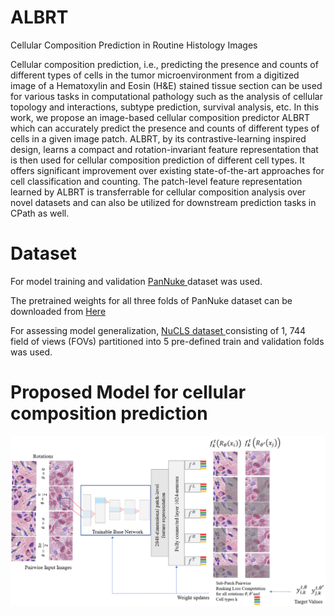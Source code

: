 # ALBRT
Cellular Composition Prediction in Routine Histology Images

Cellular composition prediction, i.e., predicting the presence and counts of different types of cells in the tumor microenvironment from a digitized image of a Hematoxylin and Eosin (H&E) stained tissue section can be used for various tasks in computational pathology such as the analysis of cellular topology and interactions, subtype prediction, survival analysis, etc. In this work, we propose an image-based cellular composition predictor ALBRT which can accurately predict the presence and counts of different types of cells in a given image patch. ALBRT, by its contrastive-learning inspired design, learns a compact and rotation-invariant feature representation that is then used for cellular composition prediction of different cell types. It offers significant improvement over existing state-of-the-art approaches for cell classification and counting. The patch-level feature representation learned by ALBRT is transferrable for cellular composition analysis over novel datasets and can also be utilized for downstream prediction tasks in CPath as well.

# Dataset
For model training and validation <a href = "https://jgamper.github.io/PanNukeDataset/"> PanNuke </a> dataset was used.

The pretrained weights for all three folds of PanNuke dataset can be downloaded from <a href="https://drive.google.com/drive/folders/1xivmqemiUTvbCS8NlItk7o_yGvIrl01B">Here</a>

For assessing model generalization, <a href = "https://drive.google.com/drive/folders/1eGlF9Dgu3WMEik4fqj0wJ13LKVufsfZ0?usp=sharing" >NuCLS dataset </a> consisting of 1, 744 field of views (FOVs) partitioned into 5 pre-defined train and validation folds was used.

# Proposed Model for cellular composition prediction

<img src="Block Diagram.png" alt="Block Diagram"/>
